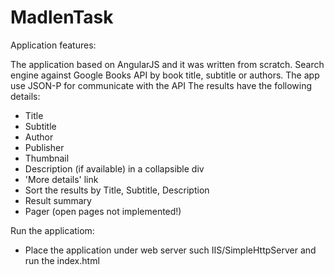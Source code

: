 # MadlenTask

Application features:

The application based on AngularJS and it was written from scratch.
Search engine against Google Books API by book title, subtitle or authors. The app use JSON-P for communicate with the API
The results have the following details:
 - Title
 - Subtitle
 - Author
 - Publisher
 - Thumbnail
 - Description (if available) in a collapsible div
 - 'More details' link
 - Sort the results by Title, Subtitle, Description
 - Result summary
 - Pager (open pages not implemented!)
 
Run the applicatiom:
 - Place the application under web server such IIS/SimpleHttpServer and run the index.html
